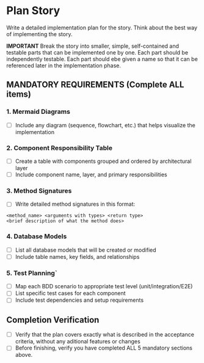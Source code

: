 # Plan Story

Write a detailed implementation plan for the story.
Think about the best way of implementing the story.

**IMPORTANT**
Break the story into smaller, simple, self-contained and testable parts that can be implemented one by one. Each part should be independently testable.
Each part should ebe given a name so that it can be referenced later in the implementation phase.

## MANDATORY REQUIREMENTS (Complete ALL items)

### 1. Mermaid Diagrams
- [ ] Include any diagram (sequence, flowchart, etc.) that helps visualize the implementation

### 2. Component Responsibility Table
- [ ] Create a table with components grouped and ordered by architectural layer
- [ ] Include component name, layer, and primary responsibilities

### 3. Method Signatures
- [ ] Write detailed method signatures in this format:
```<language>
<method_name> <arguments with types> <return type>
<brief description of what the method does>
```

### 4. Database Models
- [ ] List all database models that will be created or modified
- [ ] Include table names, key fields, and relationships

### 5. Test Planning`
- [ ] Map each BDD scenario to appropriate test level (unit/integration/E2E)
- [ ] List specific test cases for each component
- [ ] Include test dependencies and setup requirements

## Completion Verification
- [ ] Verify that the plan covers exactly what is described in the acceptance criteria, without any aditional features or changes
- [ ] Before finishing, verify you have completed ALL 5 mandatory sections above.
